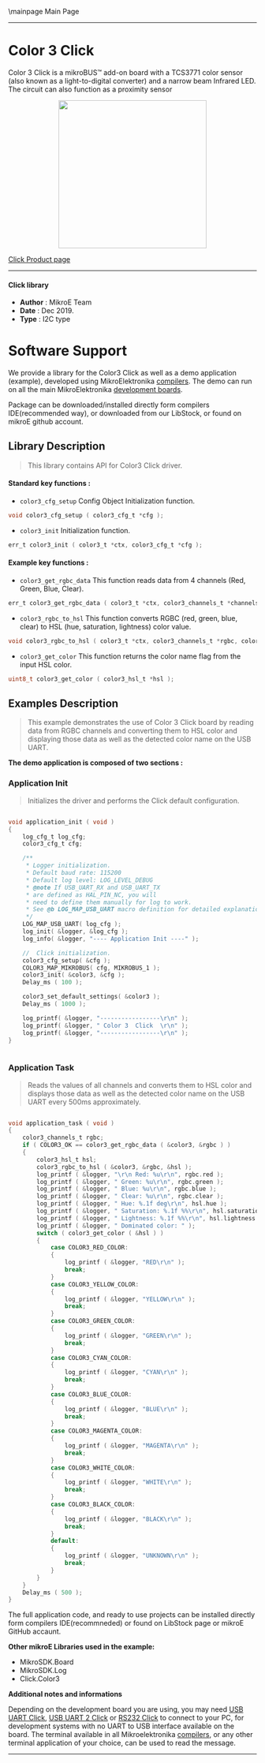 \mainpage Main Page
 
 

---
# Color 3 Click

Color 3 Click is a mikroBUS™ add-on board with a TCS3771 color sensor (also known as a light-to-digital converter) and a narrow beam Infrared LED. The circuit can also function as a proximity sensor

<p align="center">
  <img src="https://download.mikroe.com/images/click_for_ide/color3_click.png" height=300px>
</p>

[Click Product page](https://www.mikroe.com/color-3-click)

---


#### Click library 

- **Author**        : MikroE Team
- **Date**          : Dec 2019.
- **Type**          : I2C type


# Software Support

We provide a library for the Color3 Click 
as well as a demo application (example), developed using MikroElektronika 
[compilers](https:///shop.mikroe.com/compilers). 
The demo can run on all the main MikroElektronika [development boards](https:///shop.mikroe.com/development-boards).

Package can be downloaded/installed directly form compilers IDE(recommended way), or downloaded from our LibStock, or found on mikroE github account. 

## Library Description

> This library contains API for Color3 Click driver.

#### Standard key functions :

- `color3_cfg_setup` Config Object Initialization function.
```c
void color3_cfg_setup ( color3_cfg_t *cfg ); 
```

- `color3_init` Initialization function.
```c
err_t color3_init ( color3_t *ctx, color3_cfg_t *cfg );
```

#### Example key functions :

- `color3_get_rgbc_data` This function reads data from 4 channels (Red, Green, Blue, Clear).
```c
err_t color3_get_rgbc_data ( color3_t *ctx, color3_channels_t *channels );
```

- `color3_rgbc_to_hsl` This function converts RGBC (red, green, blue, clear) to HSL (hue, saturation, lightness) color value.
```c
void color3_rgbc_to_hsl ( color3_t *ctx, color3_channels_t *rgbc, color3_hsl_t *hsl );
```

- `color3_get_color` This function returns the color name flag from the input HSL color.
```c
uint8_t color3_get_color ( color3_hsl_t *hsl );
```

## Examples Description

> This example demonstrates the use of Color 3 Click board by reading data
from RGBC channels and converting them to HSL color and displaying those data as 
well as the detected color name on the USB UART.

**The demo application is composed of two sections :**

### Application Init 

> Initializes the driver and performs the Click default configuration.

```c

void application_init ( void )
{
    log_cfg_t log_cfg;
    color3_cfg_t cfg;

    /** 
     * Logger initialization.
     * Default baud rate: 115200
     * Default log level: LOG_LEVEL_DEBUG
     * @note If USB_UART_RX and USB_UART_TX 
     * are defined as HAL_PIN_NC, you will 
     * need to define them manually for log to work. 
     * See @b LOG_MAP_USB_UART macro definition for detailed explanation.
     */
    LOG_MAP_USB_UART( log_cfg );
    log_init( &logger, &log_cfg );
    log_info( &logger, "---- Application Init ----" );

    //  Click initialization.
    color3_cfg_setup( &cfg );
    COLOR3_MAP_MIKROBUS( cfg, MIKROBUS_1 );
    color3_init( &color3, &cfg );
    Delay_ms ( 100 );

    color3_set_default_settings( &color3 );
    Delay_ms ( 1000 );

    log_printf( &logger, "-----------------\r\n" );
    log_printf( &logger, " Color 3  Click  \r\n" );
    log_printf( &logger, "-----------------\r\n" );
}
  
```

### Application Task

> Reads the values of all channels and converts them to HSL color and displays those data
as well as the detected color name on the USB UART every 500ms approximately.

```c

void application_task ( void )
{
    color3_channels_t rgbc;
    if ( COLOR3_OK == color3_get_rgbc_data ( &color3, &rgbc ) )
    {
        color3_hsl_t hsl;
        color3_rgbc_to_hsl ( &color3, &rgbc, &hsl );
        log_printf ( &logger, "\r\n Red: %u\r\n", rgbc.red );
        log_printf ( &logger, " Green: %u\r\n", rgbc.green );
        log_printf ( &logger, " Blue: %u\r\n", rgbc.blue );
        log_printf ( &logger, " Clear: %u\r\n", rgbc.clear );
        log_printf ( &logger, " Hue: %.1f deg\r\n", hsl.hue );
        log_printf ( &logger, " Saturation: %.1f %%\r\n", hsl.saturation );
        log_printf ( &logger, " Lightness: %.1f %%\r\n", hsl.lightness );
        log_printf ( &logger, " Dominated color: " );
        switch ( color3_get_color ( &hsl ) )
        {
            case COLOR3_RED_COLOR:
            {
                log_printf ( &logger, "RED\r\n" );
                break;
            }
            case COLOR3_YELLOW_COLOR:
            {
                log_printf ( &logger, "YELLOW\r\n" );
                break;
            }
            case COLOR3_GREEN_COLOR:
            {
                log_printf ( &logger, "GREEN\r\n" );
                break;
            }
            case COLOR3_CYAN_COLOR:
            {
                log_printf ( &logger, "CYAN\r\n" );
                break;
            }
            case COLOR3_BLUE_COLOR:
            {
                log_printf ( &logger, "BLUE\r\n" );
                break;
            }
            case COLOR3_MAGENTA_COLOR:
            {
                log_printf ( &logger, "MAGENTA\r\n" );
                break;
            }
            case COLOR3_WHITE_COLOR:
            {
                log_printf ( &logger, "WHITE\r\n" );
                break;
            }
            case COLOR3_BLACK_COLOR:
            {
                log_printf ( &logger, "BLACK\r\n" );
                break;
            }
            default:
            {
                log_printf ( &logger, "UNKNOWN\r\n" );
                break;
            }
        }
    }
    Delay_ms ( 500 );
}  

```


The full application code, and ready to use projects can be  installed directly form compilers IDE(recommneded) or found on LibStock page or mikroE GitHub accaunt.

**Other mikroE Libraries used in the example:** 

- MikroSDK.Board
- MikroSDK.Log
- Click.Color3

**Additional notes and informations**

Depending on the development board you are using, you may need 
[USB UART Click](https:///shop.mikroe.com/usb-uart-click), 
[USB UART 2 Click](https:///shop.mikroe.com/usb-uart-2-click) or 
[RS232 Click](https:///shop.mikroe.com/rs232-click) to connect to your PC, for 
development systems with no UART to USB interface available on the board. The 
terminal available in all Mikroelektronika 
[compilers](https:///shop.mikroe.com/compilers), or any other terminal application 
of your choice, can be used to read the message.



---
